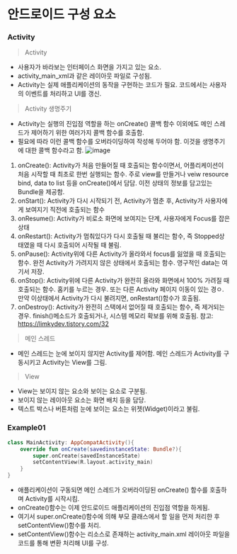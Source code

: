 안드로이드 구성 요소
===================
### Activity
> Activity
- 사용자가 바라보는 인터페이스 화면을 가지고 있는 요소.
- activity_main_xml과 같은 레이아웃 파일로 구성됨.
- Activity는 실제 애플리케이션의 동작을 구현하는 코드가 필요. 코드에서는 사용자의 이벤트를 처리하고 
UI를 갱신. 
> Activity 생명주기
- Activity는 실행의 진입점 역할을 하는 onCreate() 콜백 함수 이외에도 메인 스레드가 제어하기 위한 여러가지 콜백 함수를 호출함.
- 필요에 따라 이런 콜백 함수를 오버라이딩하여 작성해 두어야 함. 이것을 생명주기에 대한 콜백 함수라고 함.
![image](https://user-images.githubusercontent.com/44865268/74729968-a70e8d00-5288-11ea-9e74-2d456090e9d8.png)
1. onCreate(): Activity가 처음 만들어질 때 호출되는 함수이면서, 어플리케이션이 처음 시작할 때 최초로 한번 실행되는 함수. 주로 view를 만들거나 veiw resource bind, data to list 등을 onCreate()에서 담담. 이전 상태의 정보를 담고있는 Bundle을 제공함.
2. onStart(): Activity가 다시 시작되기 전, Activity가 멈춘 후, Activity가 사용자에게 보여지기 직전에 호출되는 함수
3. onResume(): Activity가 비로소 화면에 보여지는 단계, 사용자에게 Focus를 잡은 상태
4. onRestart(): Activity가 멈춰있다가 다시 호출될 때 불리는 함수, 즉 Stopped상태였을 때 다시 호출되어 시작될 때 불림.
5. onPause(): Activity위에 다른 Activity가 올라와서 focus를 잃었을 때 호출되는 함수. 완전 Activity가 가려지지 않은 상태에서 호출되는 함수. 영구적인 data는 여기서 저장.
6. onStop(): Activity위에 다른 Activity가 완전히 올라와 화면에서 100% 가려질 때 호출되는 함수. 홈키를 누르는 경우. 또는 다른 Activity 페이지 이동이 있는 경ㅇ. 만약 이상태에서 Activity가 다시 불려지면, onRestart()함수가 호출됨.
7. onDestroy(): Activity가 완전히 스택에서 없어질 때 호출되는 함수, 즉 제거되는 경우. finish()메소드가 호출되거나, 시스템 메모리 확보를 위해 호출됨.
참고: https://limkydev.tistory.com/32
> 메인 스레드
- 메인 스레드는 눈에 보이지 않지만 Activity를 제어함. 메인 스레드가 Activity를 구동시키고 Activity는 View를 그림.
> View
- View는 보이지 않는 요소와 보이는 요소로 구분됨.
- 보이지 않는 레이아웃 요소는 화면 배치 등을 담당.
- 텍스트 박스나 버튼처럼 눈에 보이는 요소는 위젯(Widget)이라고 불림.

### Example01
```kt
class MainActivity: AppCompatActivity(){
    override fun onCreate(savedinstanceState: Bundle?){
        super.onCreate(savedInstanceState)
        setContentView(R.layout.activity_main)
    }
}
```
- 애플리케이션이 구동되면 메인 스레드가 오버라이딩된 onCreate() 함수를 호출하며 Activity를 시작시킴.
- onCreate()함수는 이제 안드로이드 애플리케이션의 진입점 역할을 하게됨.
- 여기서 super.onCreate()함수에 의해 부모 클래스에서 할 일을 먼저 처리한 후 setContentView()함수를 처리.
- setContentView()함수는 리소스로 존재하는 activity_main.xml 레이아웃 파일을 코드를 통해 변환 처리해 UI를 구성.

